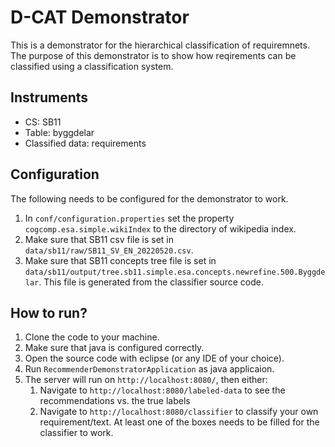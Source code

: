 # D-CAT Demonstrator
This is a demonstrator for the hierarchical classification of requiremnets. The purpose of this demonstrator is to show how reqirements can be classified using a classification system.

## Instruments
   - CS: SB11
   - Table: byggdelar
   - Classified data: requirements

## Configuration

The following needs to be configured for the demonstrator to work.

   1. In `conf/configuration.properties` set the property `cogcomp.esa.simple.wikiIndex` to the directory of wikipedia index.
   2. Make sure that SB11 csv file is set in `data/sb11/raw/SB11_SV_EN_20220520.csv`.
   3. Make sure that SB11 concepts tree file is set in `data/sb11/output/tree.sb11.simple.esa.concepts.newrefine.500.Byggdelar`. This file is generated from the classifier source code.

## How to run?
   1. Clone the code to your machine.
   2. Make sure that java is configured correctly.
   3. Open the source code with eclipse (or any IDE of your choice).
   4. Run `RecommenderDemonstratorApplication` as java applicaion.
   5. The server will run on `http://localhost:8080/`, then either:
      1. Navigate to `http://localhost:8080/labeled-data` to see the recommendations vs. the true labels
      2. Navigate to `http://localhost:8080/classifier` to classify your own requirement/text. At least one of the boxes needs to be filled for the classifier to work.